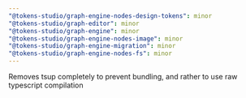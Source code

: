```yaml
---
"@tokens-studio/graph-engine-nodes-design-tokens": minor
"@tokens-studio/graph-editor": minor
"@tokens-studio/graph-engine": minor
"@tokens-studio/graph-engine-nodes-image": minor
"@tokens-studio/graph-engine-migration": minor
"@tokens-studio/graph-engine-nodes-fs": minor
---
```


Removes tsup completely to prevent bundling, and rather to use raw typescript compilation
